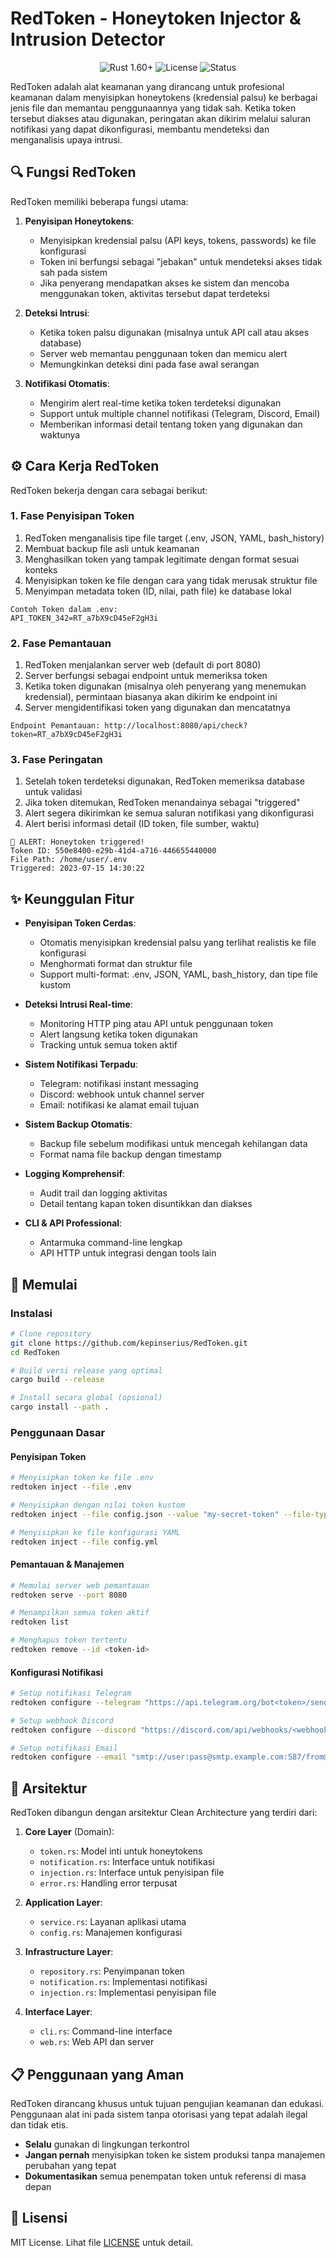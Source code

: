 # RedToken - Honeytoken Injector & Intrusion Detector

<p align="center">
  <img src="https://img.shields.io/badge/Rust-1.60%2B-orange" alt="Rust 1.60+">
  <img src="https://img.shields.io/badge/License-MIT-blue" alt="License">
  <img src="https://img.shields.io/badge/Status-Production Ready-green" alt="Status">
</p>

RedToken adalah alat keamanan yang dirancang untuk profesional keamanan dalam menyisipkan honeytokens (kredensial palsu) ke berbagai jenis file dan memantau penggunaannya yang tidak sah. Ketika token tersebut diakses atau digunakan, peringatan akan dikirim melalui saluran notifikasi yang dapat dikonfigurasi, membantu mendeteksi dan menganalisis upaya intrusi.

## 🔍 Fungsi RedToken

RedToken memiliki beberapa fungsi utama:

1. **Penyisipan Honeytokens**:

   - Menyisipkan kredensial palsu (API keys, tokens, passwords) ke file konfigurasi
   - Token ini berfungsi sebagai "jebakan" untuk mendeteksi akses tidak sah pada sistem
   - Jika penyerang mendapatkan akses ke sistem dan mencoba menggunakan token, aktivitas tersebut dapat terdeteksi

2. **Deteksi Intrusi**:

   - Ketika token palsu digunakan (misalnya untuk API call atau akses database)
   - Server web memantau penggunaan token dan memicu alert
   - Memungkinkan deteksi dini pada fase awal serangan

3. **Notifikasi Otomatis**:
   - Mengirim alert real-time ketika token terdeteksi digunakan
   - Support untuk multiple channel notifikasi (Telegram, Discord, Email)
   - Memberikan informasi detail tentang token yang digunakan dan waktunya

## ⚙️ Cara Kerja RedToken

RedToken bekerja dengan cara sebagai berikut:

### 1. Fase Penyisipan Token

1. RedToken menganalisis tipe file target (.env, JSON, YAML, bash_history)
2. Membuat backup file asli untuk keamanan
3. Menghasilkan token yang tampak legitimate dengan format sesuai konteks
4. Menyisipkan token ke file dengan cara yang tidak merusak struktur file
5. Menyimpan metadata token (ID, nilai, path file) ke database lokal

```
Contoh Token dalam .env:
API_TOKEN_342=RT_a7bX9cD45eF2gH3i
```

### 2. Fase Pemantauan

1. RedToken menjalankan server web (default di port 8080)
2. Server berfungsi sebagai endpoint untuk memeriksa token
3. Ketika token digunakan (misalnya oleh penyerang yang menemukan kredensial), permintaan biasanya akan dikirim ke endpoint ini
4. Server mengidentifikasi token yang digunakan dan mencatatnya

```
Endpoint Pemantauan: http://localhost:8080/api/check?token=RT_a7bX9cD45eF2gH3i
```

### 3. Fase Peringatan

1. Setelah token terdeteksi digunakan, RedToken memeriksa database untuk validasi
2. Jika token ditemukan, RedToken menandainya sebagai "triggered"
3. Alert segera dikirimkan ke semua saluran notifikasi yang dikonfigurasi
4. Alert berisi informasi detail (ID token, file sumber, waktu)

```
🚨 ALERT: Honeytoken triggered!
Token ID: 550e8400-e29b-41d4-a716-446655440000
File Path: /home/user/.env
Triggered: 2023-07-15 14:30:22
```

## ✨ Keunggulan Fitur

- **Penyisipan Token Cerdas**:

  - Otomatis menyisipkan kredensial palsu yang terlihat realistis ke file konfigurasi
  - Menghormati format dan struktur file
  - Support multi-format: .env, JSON, YAML, bash_history, dan tipe file kustom

- **Deteksi Intrusi Real-time**:

  - Monitoring HTTP ping atau API untuk penggunaan token
  - Alert langsung ketika token digunakan
  - Tracking untuk semua token aktif

- **Sistem Notifikasi Terpadu**:

  - Telegram: notifikasi instant messaging
  - Discord: webhook untuk channel server
  - Email: notifikasi ke alamat email tujuan

- **Sistem Backup Otomatis**:

  - Backup file sebelum modifikasi untuk mencegah kehilangan data
  - Format nama file backup dengan timestamp

- **Logging Komprehensif**:

  - Audit trail dan logging aktivitas
  - Detail tentang kapan token disuntikkan dan diakses

- **CLI & API Professional**:
  - Antarmuka command-line lengkap
  - API HTTP untuk integrasi dengan tools lain

## 🚀 Memulai

### Instalasi

```bash
# Clone repository
git clone https://github.com/kepinserius/RedToken.git
cd RedToken

# Build versi release yang optimal
cargo build --release

# Install secara global (opsional)
cargo install --path .
```

### Penggunaan Dasar

#### Penyisipan Token

```bash
# Menyisipkan token ke file .env
redtoken inject --file .env

# Menyisipkan dengan nilai token kustom
redtoken inject --file config.json --value "my-secret-token" --file-type json

# Menyisipkan ke file konfigurasi YAML
redtoken inject --file config.yml
```

#### Pemantauan & Manajemen

```bash
# Memulai server web pemantauan
redtoken serve --port 8080

# Menampilkan semua token aktif
redtoken list

# Menghapus token tertentu
redtoken remove --id <token-id>
```

#### Konfigurasi Notifikasi

```bash
# Setup notifikasi Telegram
redtoken configure --telegram "https://api.telegram.org/bot<token>/sendMessage?chat_id=<chat_id>"

# Setup webhook Discord
redtoken configure --discord "https://discord.com/api/webhooks/<webhook-id>/<token>"

# Setup notifikasi Email
redtoken configure --email "smtp://user:pass@smtp.example.com:587/from@example.com/to@example.com"
```

## 🔧 Arsitektur

RedToken dibangun dengan arsitektur Clean Architecture yang terdiri dari:

1. **Core Layer** (Domain):

   - `token.rs`: Model inti untuk honeytokens
   - `notification.rs`: Interface untuk notifikasi
   - `injection.rs`: Interface untuk penyisipan file
   - `error.rs`: Handling error terpusat

2. **Application Layer**:

   - `service.rs`: Layanan aplikasi utama
   - `config.rs`: Manajemen konfigurasi

3. **Infrastructure Layer**:

   - `repository.rs`: Penyimpanan token
   - `notification.rs`: Implementasi notifikasi
   - `injection.rs`: Implementasi penyisipan file

4. **Interface Layer**:
   - `cli.rs`: Command-line interface
   - `web.rs`: Web API dan server

## 📋 Penggunaan yang Aman

RedToken dirancang khusus untuk tujuan pengujian keamanan dan edukasi. Penggunaan alat ini pada sistem tanpa otorisasi yang tepat adalah ilegal dan tidak etis.

- **Selalu** gunakan di lingkungan terkontrol
- **Jangan pernah** menyisipkan token ke sistem produksi tanpa manajemen perubahan yang tepat
- **Dokumentasikan** semua penempatan token untuk referensi di masa depan

## 📄 Lisensi

MIT License. Lihat file [LICENSE](LICENSE) untuk detail.
